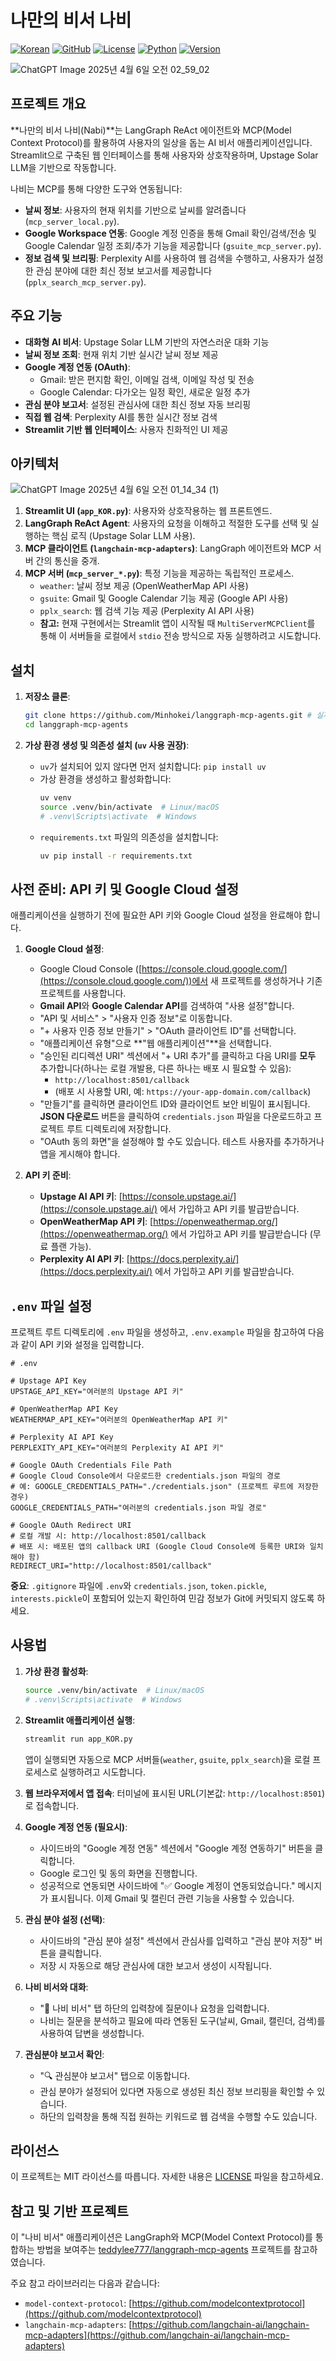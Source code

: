 # 나만의 비서 나비

[![Korean](https://img.shields.io/badge/Language-한국어-red)](README.md)
[![GitHub](https://img.shields.io/badge/GitHub-langgraph--mcp--agents-black?logo=github)](https://github.com/dominhok/mini-aiffelthon.git)
[![License](https://img.shields.io/badge/License-MIT-green.svg)](https://opensource.org/licenses/MIT)
[![Python](https://img.shields.io/badge/Python-≥3.10-blue?logo=python&logoColor=white)](https://www.python.org/)
[![Version](https://img.shields.io/badge/Version-0.1.0-orange)](https://github.com/Minhokei/langgraph-mcp-agents)

![ChatGPT Image 2025년 4월 6일 오전 02_59_02](https://github.com/user-attachments/assets/fe49b47f-5f3d-4d19-814b-6d9797d1cd3d)


## 프로젝트 개요

**나만의 비서 나비(Nabi)**는 LangGraph ReAct 에이전트와 MCP(Model Context Protocol)를 활용하여 사용자의 일상을 돕는 AI 비서 애플리케이션입니다. Streamlit으로 구축된 웹 인터페이스를 통해 사용자와 상호작용하며, Upstage Solar LLM을 기반으로 작동합니다.

나비는 MCP를 통해 다양한 도구와 연동됩니다:
*   **날씨 정보**: 사용자의 현재 위치를 기반으로 날씨를 알려줍니다 (`mcp_server_local.py`).
*   **Google Workspace 연동**: Google 계정 인증을 통해 Gmail 확인/검색/전송 및 Google Calendar 일정 조회/추가 기능을 제공합니다 (`gsuite_mcp_server.py`).
*   **정보 검색 및 브리핑**: Perplexity AI를 사용하여 웹 검색을 수행하고, 사용자가 설정한 관심 분야에 대한 최신 정보 보고서를 제공합니다 (`pplx_search_mcp_server.py`).

## 주요 기능

*   **대화형 AI 비서**: Upstage Solar LLM 기반의 자연스러운 대화 기능
*   **날씨 정보 조회**: 현재 위치 기반 실시간 날씨 정보 제공
*   **Google 계정 연동 (OAuth)**:
    *   Gmail: 받은 편지함 확인, 이메일 검색, 이메일 작성 및 전송
    *   Google Calendar: 다가오는 일정 확인, 새로운 일정 추가
*   **관심 분야 보고서**: 설정된 관심사에 대한 최신 정보 자동 브리핑
*   **직접 웹 검색**: Perplexity AI를 통한 실시간 정보 검색
*   **Streamlit 기반 웹 인터페이스**: 사용자 친화적인 UI 제공

## 아키텍처
![ChatGPT Image 2025년 4월 6일 오전 01_14_34 (1)](https://github.com/user-attachments/assets/ba2cb96e-7a1f-46c5-85f5-0aef7563603c)


1.  **Streamlit UI (`app_KOR.py`)**: 사용자와 상호작용하는 웹 프론트엔드.
2.  **LangGraph ReAct Agent**: 사용자의 요청을 이해하고 적절한 도구를 선택 및 실행하는 핵심 로직 (Upstage Solar LLM 사용).
3.  **MCP 클라이언트 (`langchain-mcp-adapters`)**: LangGraph 에이전트와 MCP 서버 간의 통신을 중개.
4.  **MCP 서버 (`mcp_server_*.py`)**: 특정 기능을 제공하는 독립적인 프로세스.
    *   `weather`: 날씨 정보 제공 (OpenWeatherMap API 사용)
    *   `gsuite`: Gmail 및 Google Calendar 기능 제공 (Google API 사용)
    *   `pplx_search`: 웹 검색 기능 제공 (Perplexity AI API 사용)
    *   **참고:** 현재 구현에서는 Streamlit 앱이 시작될 때 `MultiServerMCPClient`를 통해 이 서버들을 로컬에서 `stdio` 전송 방식으로 자동 실행하려고 시도합니다.

## 설치

1.  **저장소 클론**:
    ```bash
    git clone https://github.com/Minhokei/langgraph-mcp-agents.git # 실제 저장소 URL로 변경하세요
    cd langgraph-mcp-agents
    ```

2.  **가상 환경 생성 및 의존성 설치 (`uv` 사용 권장)**:
    *   `uv`가 설치되어 있지 않다면 먼저 설치합니다: `pip install uv`
    *   가상 환경을 생성하고 활성화합니다:
        ```bash
        uv venv
        source .venv/bin/activate  # Linux/macOS
        # .venv\Scripts\activate  # Windows
        ```
    *   `requirements.txt` 파일의 의존성을 설치합니다:
        ```bash
        uv pip install -r requirements.txt
        ```

## 사전 준비: API 키 및 Google Cloud 설정

애플리케이션을 실행하기 전에 필요한 API 키와 Google Cloud 설정을 완료해야 합니다.

1.  **Google Cloud 설정**:
    *   Google Cloud Console ([https://console.cloud.google.com/](https://console.cloud.google.com/))에서 새 프로젝트를 생성하거나 기존 프로젝트를 사용합니다.
    *   **Gmail API**와 **Google Calendar API**를 검색하여 "사용 설정"합니다.
    *   "API 및 서비스" > "사용자 인증 정보"로 이동합니다.
    *   "+ 사용자 인증 정보 만들기" > "OAuth 클라이언트 ID"를 선택합니다.
    *   "애플리케이션 유형"으로 **"웹 애플리케이션"**을 선택합니다.
    *   "승인된 리디렉션 URI" 섹션에서 "+ URI 추가"를 클릭하고 다음 URI를 **모두** 추가합니다(하나는 로컬 개발용, 다른 하나는 배포 시 필요할 수 있음):
        *   `http://localhost:8501/callback`
        *   (배포 시 사용할 URI, 예: `https://your-app-domain.com/callback`)
    *   "만들기"를 클릭하면 클라이언트 ID와 클라이언트 보안 비밀이 표시됩니다. **JSON 다운로드** 버튼을 클릭하여 `credentials.json` 파일을 다운로드하고 프로젝트 루트 디렉토리에 저장합니다.
    *   "OAuth 동의 화면"을 설정해야 할 수도 있습니다. 테스트 사용자를 추가하거나 앱을 게시해야 합니다.

2.  **API 키 준비**:
    *   **Upstage AI API 키**: [https://console.upstage.ai/](https://console.upstage.ai/) 에서 가입하고 API 키를 발급받습니다.
    *   **OpenWeatherMap API 키**: [https://openweathermap.org/](https://openweathermap.org/) 에서 가입하고 API 키를 발급받습니다 (무료 플랜 가능).
    *   **Perplexity AI API 키**: [https://docs.perplexity.ai/](https://docs.perplexity.ai/) 에서 가입하고 API 키를 발급받습니다.

## `.env` 파일 설정

프로젝트 루트 디렉토리에 `.env` 파일을 생성하고, `.env.example` 파일을 참고하여 다음과 같이 API 키와 설정을 입력합니다.

```dotenv
# .env

# Upstage API Key
UPSTAGE_API_KEY="여러분의 Upstage API 키"

# OpenWeatherMap API Key
WEATHERMAP_API_KEY="여러분의 OpenWeatherMap API 키"

# Perplexity AI API Key
PERPLEXITY_API_KEY="여러분의 Perplexity AI API 키"

# Google OAuth Credentials File Path
# Google Cloud Console에서 다운로드한 credentials.json 파일의 경로
# 예: GOOGLE_CREDENTIALS_PATH="./credentials.json" (프로젝트 루트에 저장한 경우)
GOOGLE_CREDENTIALS_PATH="여러분의 credentials.json 파일 경로"

# Google OAuth Redirect URI
# 로컬 개발 시: http://localhost:8501/callback
# 배포 시: 배포된 앱의 callback URI (Google Cloud Console에 등록한 URI와 일치해야 함)
REDIRECT_URI="http://localhost:8501/callback"
```

**중요**: `.gitignore` 파일에 `.env`와 `credentials.json`, `token.pickle`, `interests.pickle`이 포함되어 있는지 확인하여 민감 정보가 Git에 커밋되지 않도록 하세요.

## 사용법

1.  **가상 환경 활성화**:
    ```bash
    source .venv/bin/activate  # Linux/macOS
    # .venv\Scripts\activate  # Windows
    ```

2.  **Streamlit 애플리케이션 실행**:
    ```bash
    streamlit run app_KOR.py
    ```
    앱이 실행되면 자동으로 MCP 서버들(`weather`, `gsuite`, `pplx_search`)을 로컬 프로세스로 실행하려고 시도합니다.

3.  **웹 브라우저에서 앱 접속**: 터미널에 표시된 URL(기본값: `http://localhost:8501`)로 접속합니다.

4.  **Google 계정 연동 (필요시)**:
    *   사이드바의 "Google 계정 연동" 섹션에서 "Google 계정 연동하기" 버튼을 클릭합니다.
    *   Google 로그인 및 동의 화면을 진행합니다.
    *   성공적으로 연동되면 사이드바에 "✅ Google 계정이 연동되었습니다." 메시지가 표시됩니다. 이제 Gmail 및 캘린더 관련 기능을 사용할 수 있습니다.

5.  **관심 분야 설정 (선택)**:
    *   사이드바의 "관심 분야 설정" 섹션에서 관심사를 입력하고 "관심 분야 저장" 버튼을 클릭합니다.
    *   저장 시 자동으로 해당 관심사에 대한 보고서 생성이 시작됩니다.

6.  **나비 비서와 대화**:
    *   "🦋 나비 비서" 탭 하단의 입력창에 질문이나 요청을 입력합니다.
    *   나비는 질문을 분석하고 필요에 따라 연동된 도구(날씨, Gmail, 캘린더, 검색)를 사용하여 답변을 생성합니다.

7.  **관심분야 보고서 확인**:
    *   "🔍 관심분야 보고서" 탭으로 이동합니다.
    *   관심 분야가 설정되어 있다면 자동으로 생성된 최신 정보 브리핑을 확인할 수 있습니다.
    *   하단의 입력창을 통해 직접 원하는 키워드로 웹 검색을 수행할 수도 있습니다.

## 라이선스

이 프로젝트는 MIT 라이선스를 따릅니다. 자세한 내용은 [LICENSE](https://opensource.org/licenses/MIT) 파일을 참고하세요.

## 참고 및 기반 프로젝트

이 "나비 비서" 애플리케이션은 LangGraph와 MCP(Model Context Protocol)를 통합하는 방법을 보여주는 [teddylee777/langgraph-mcp-agents](https://github.com/teddylee777/langgraph-mcp-agents) 프로젝트를 참고하였습니다.

주요 참고 라이브러리는 다음과 같습니다:
*   `model-context-protocol`: [https://github.com/modelcontextprotocol](https://github.com/modelcontextprotocol)
*   `langchain-mcp-adapters`: [https://github.com/langchain-ai/langchain-mcp-adapters](https://github.com/langchain-ai/langchain-mcp-adapters)

